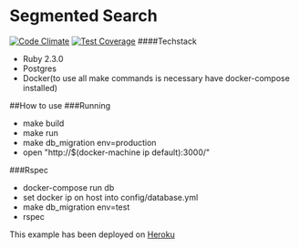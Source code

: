 # Segmented Search
[![Code Climate](https://codeclimate.com/github/pedrohenriquerls/segmented_search/badges/gpa.svg)](https://codeclimate.com/github/pedrohenriquerls/segmented_search)  [![Test Coverage](https://codeclimate.com/github/pedrohenriquerls/segmented_search/badges/coverage.svg)](https://codeclimate.com/github/pedrohenriquerls/segmented_search/coverage)
####Techstack
  - Ruby 2.3.0
  - Postgres
  - Docker(to use all make commands is necessary have docker-compose installed)
  
##How to use
###Running
  - make build
  - make run
  - make db_migration env=production
  - open "http://$(docker-machine ip default):3000/"

###Rspec
  - docker-compose run db
  - set docker ip on host into config/database.yml
  - make db_migration env=test
  - rspec

This example has been deployed on [Heroku](https://salty-stream-21230.herokuapp.com/)
